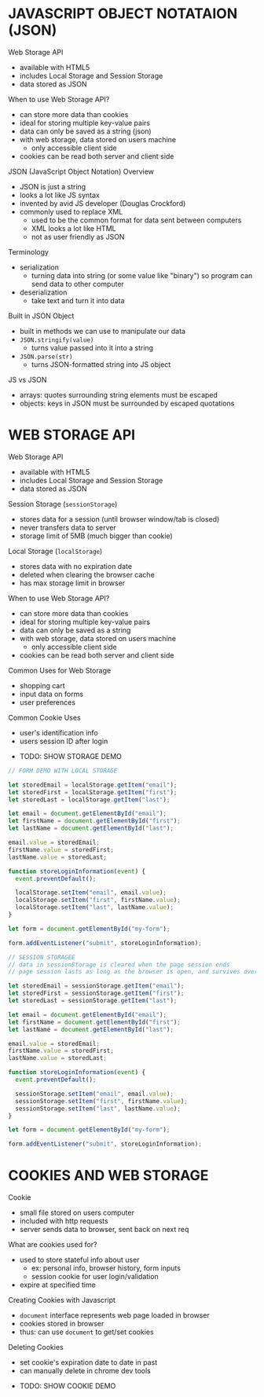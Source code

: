 # JAVASCRIPT OBJECT NOTATAION (JSON)

Web Storage API

- available with HTML5
- includes Local Storage and Session Storage
- data stored as JSON

When to use Web Storage API?

- can store more data than cookies
- ideal for storing multiple key-value pairs
- data can only be saved as a string (json)
- with web storage, data stored on users machine
  - only accessible client side
- cookies can be read both server and client side

JSON (JavaScript Object Notation) Overview

- JSON is just a string
- looks a lot like JS syntax
- invented by avid JS developer (Douglas Crockford)
- commonly used to replace XML
  - used to be the common format for data sent between computers
  - XML looks a lot like HTML
  - not as user friendly as JSON

Terminology

- serialization
  - turning data into string (or some value like "binary") so program can send data to other computer
- deserialization
  - take text and turn it into data

Built in JSON Object

- built in methods we can use to manipulate our data
- `JSON.stringify(value)`
  - turns value passed into it into a string
- `JSON.parse(str)`
  - turns JSON-formatted string into JS object

JS vs JSON

- arrays: quotes surrounding string elements must be escaped
- objects: keys in JSON must be surrounded by escaped quotations

# WEB STORAGE API

Web Storage API

- available with HTML5
- includes Local Storage and Session Storage
- data stored as JSON

Session Storage (`sessionStorage`)

- stores data for a session (until browser window/tab is closed)
- never transfers data to server
- storage limit of 5MB (much bigger than cookie)

Local Storage (`localStorage`)

- stores data with no expiration date
- deleted when clearing the browser cache
- has max storage limit in browser

When to use Web Storage API?

- can store more data than cookies
- ideal for storing multiple key-value pairs
- data can only be saved as a string
- with web storage, data stored on users machine
  - only accessible client side
- cookies can be read both server and client side

Common Uses for Web Storage

- shopping cart
- input data on forms
- user preferences

Common Cookie Uses

- user's identification info
- users session ID after login

* TODO: SHOW STORAGE DEMO

```js
// FORM DEMO WITH LOCAL STORAGE

let storedEmail = localStorage.getItem("email");
let storedFirst = localStorage.getItem("first");
let storedLast = localStorage.getItem("last");

let email = document.getElementById("email");
let firstName = document.getElementById("first");
let lastName = document.getElementById("last");

email.value = storedEmail;
firstName.value = storedFirst;
lastName.value = storedLast;

function storeLoginInformation(event) {
  event.preventDefault();

  localStorage.setItem("email", email.value);
  localStorage.setItem("first", firstName.value);
  localStorage.setItem("last", lastName.value);
}

let form = document.getElementById("my-form");

form.addEventListener("submit", storeLoginInformation);
```

```js
// SESSION STORAGEE
// data in sessionStorage is cleared when the page session ends
// page session lasts as long as the browser is open, and survives over page reloads and restores

let storedEmail = sessionStorage.getItem("email");
let storedFirst = sessionStorage.getItem("first");
let storedLast = sessionStorage.getItem("last");

let email = document.getElementById("email");
let firstName = document.getElementById("first");
let lastName = document.getElementById("last");

email.value = storedEmail;
firstName.value = storedFirst;
lastName.value = storedLast;

function storeLoginInformation(event) {
  event.preventDefault();

  sessionStorage.setItem("email", email.value);
  sessionStorage.setItem("first", firstName.value);
  sessionStorage.setItem("last", lastName.value);
}

let form = document.getElementById("my-form");

form.addEventListener("submit", storeLoginInformation);
```

# COOKIES AND WEB STORAGE

Cookie

- small file stored on users computer
- included with http requests
- server sends data to browser, sent back on next req

What are cookies used for?

- used to store stateful info about user
  - ex: personal info, browser history, form inputs
  - session cookie for user login/validation
- expire at specified time

Creating Cookies with Javascript

- `document` interface represents web page loaded in browser
- cookies stored in browser
- thus: can use `document` to get/set cookies

Deleting Cookies

- set cookie's expiration date to date in past
- can manually delete in chrome dev tools

* TODO: SHOW COOKIE DEMO
